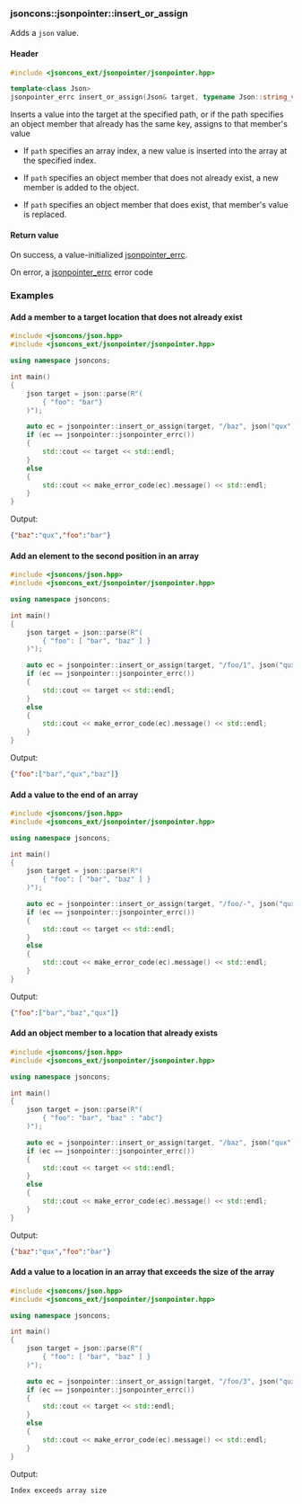 ### jsoncons::jsonpointer::insert_or_assign

Adds a `json` value.

#### Header
```c++
#include <jsoncons_ext/jsonpointer/jsonpointer.hpp>

template<class Json>
jsonpointer_errc insert_or_assign(Json& target, typename Json::string_view_type path, const Json& value); 
```

Inserts a value into the target at the specified path, or if the path specifies an object member that already has the same key, assigns to that member's value

- If `path` specifies an array index, a new value is inserted into the array at the specified index.

- If `path` specifies an object member that does not already exist, a new member is added to the object.

- If `path` specifies an object member that does exist, that member's value is replaced.

#### Return value

On success, a value-initialized [jsonpointer_errc](jsonpointer_errc.md). 

On error, a [jsonpointer_errc](jsonpointer_errc.md) error code 

### Examples

#### Add a member to a target location that does not already exist

```c++
#include <jsoncons/json.hpp>
#include <jsoncons_ext/jsonpointer/jsonpointer.hpp>

using namespace jsoncons;

int main()
{
    json target = json::parse(R"(
        { "foo": "bar"}
    )");

    auto ec = jsonpointer::insert_or_assign(target, "/baz", json("qux"));
    if (ec == jsonpointer::jsonpointer_errc())
    {
        std::cout << target << std::endl;
    }
    else
    {
        std::cout << make_error_code(ec).message() << std::endl;
    }
}
```
Output:
```json
{"baz":"qux","foo":"bar"}
```

#### Add an element to the second position in an array

```c++
#include <jsoncons/json.hpp>
#include <jsoncons_ext/jsonpointer/jsonpointer.hpp>

using namespace jsoncons;

int main()
{
    json target = json::parse(R"(
        { "foo": [ "bar", "baz" ] }
    )");

    auto ec = jsonpointer::insert_or_assign(target, "/foo/1", json("qux"));
    if (ec == jsonpointer::jsonpointer_errc())
    {
        std::cout << target << std::endl;
    }
    else
    {
        std::cout << make_error_code(ec).message() << std::endl;
    }
}
```
Output:
```json
{"foo":["bar","qux","baz"]}
```

#### Add a value to the end of an array

```c++
#include <jsoncons/json.hpp>
#include <jsoncons_ext/jsonpointer/jsonpointer.hpp>

using namespace jsoncons;

int main()
{
    json target = json::parse(R"(
        { "foo": [ "bar", "baz" ] }
    )");

    auto ec = jsonpointer::insert_or_assign(target, "/foo/-", json("qux"));
    if (ec == jsonpointer::jsonpointer_errc())
    {
        std::cout << target << std::endl;
    }
    else
    {
        std::cout << make_error_code(ec).message() << std::endl;
    }
}
```
Output:
```json
{"foo":["bar","baz","qux"]}
```

#### Add an object member to a location that already exists

```c++
#include <jsoncons/json.hpp>
#include <jsoncons_ext/jsonpointer/jsonpointer.hpp>

using namespace jsoncons;

int main()
{
    json target = json::parse(R"(
        { "foo": "bar", "baz" : "abc"}
    )");

    auto ec = jsonpointer::insert_or_assign(target, "/baz", json("qux"));
    if (ec == jsonpointer::jsonpointer_errc())
    {
        std::cout << target << std::endl;
    }
    else
    {
        std::cout << make_error_code(ec).message() << std::endl;
    }
}
```
Output:
```json
{"baz":"qux","foo":"bar"}
```

#### Add a value to a location in an array that exceeds the size of the array

```c++
#include <jsoncons/json.hpp>
#include <jsoncons_ext/jsonpointer/jsonpointer.hpp>

using namespace jsoncons;

int main()
{
    json target = json::parse(R"(
        { "foo": [ "bar", "baz" ] }
    )");

    auto ec = jsonpointer::insert_or_assign(target, "/foo/3", json("qux"));
    if (ec == jsonpointer::jsonpointer_errc())
    {
        std::cout << target << std::endl;
    }
    else
    {
        std::cout << make_error_code(ec).message() << std::endl;
    }
}
```
Output:
```
Index exceeds array size
```

